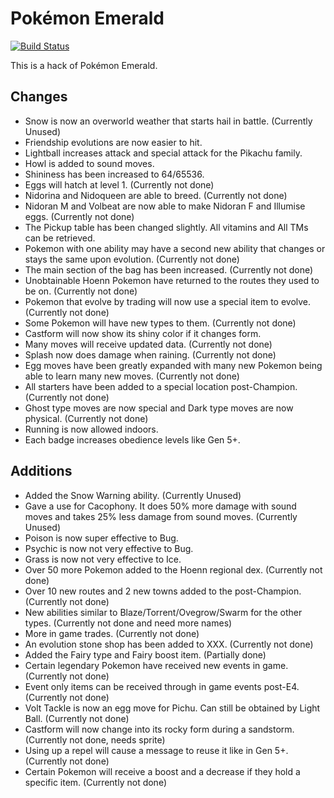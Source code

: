 # Pokémon Emerald

[![Build Status][travis-badge]][travis]

[travis]: https://travis-ci.org/i0brendan0/pokeemerald
[travis-badge]: https://travis-ci.org/i0brendan0/pokeemerald.svg?branch=master

This is a hack of Pokémon Emerald.


## Changes

* Snow is now an overworld weather that starts hail in battle. (Currently Unused)
* Friendship evolutions are now easier to hit.
* Lightball increases attack and special attack for the Pikachu family.
* Howl is added to sound moves.
* Shininess has been increased to 64/65536.
* Eggs will hatch at level 1. (Currently not done)
* Nidorina and Nidoqueen are able to breed. (Currently not done)
* Nidoran M and Volbeat are now able to make Nidoran F and Illumise eggs. (Currently not done)
* The Pickup table has been changed slightly. All vitamins and All TMs can be retrieved.
* Pokemon with one ability may have a second new ability that changes or stays the same upon evolution. (Currently not done)
* The main section of the bag has been increased. (Currently not done)
* Unobtainable Hoenn Pokemon have returned to the routes they used to be on. (Currently not done)
* Pokemon that evolve by trading will now use a special item to evolve. (Currently not done)
* Some Pokemon will have new types to them. (Currently not done)
* Castform will now show its shiny color if it changes form.
* Many moves will receive updated data. (Currently not done)
* Splash now does damage when raining. (Currently not done)
* Egg moves have been greatly expanded with many new Pokemon being able to learn many new moves. (Currently not done)
* All starters have been added to a special location post-Champion. (Currently not done)
* Ghost type moves are now special and Dark type moves are now physical. (Currently not done)
* Running is now allowed indoors.
* Each badge increases obedience levels like Gen 5+.


## Additions

* Added the Snow Warning ability. (Currently Unused)
* Gave a use for Cacophony. It does 50% more damage with sound moves and takes 25% less damage from sound moves. (Currently Unused)
* Poison is now super effective to Bug.
* Psychic is now not very effective to Bug.
* Grass is now not very effective to Ice.
* Over 50 more Pokemon added to the Hoenn regional dex. (Currently not done)
* Over 10 new routes and 2 new towns added to the post-Champion. (Currently not done)
* New abilities similar to Blaze/Torrent/Ovegrow/Swarm for the other types. (Currently not done and need more names)
* More in game trades. (Currently not done)
* An evolution stone shop has been added to XXX. (Currently not done)
* Added the Fairy type and Fairy boost item. (Partially done)
* Certain legendary Pokemon have received new events in game. (Currently not done)
* Event only items can be received through in game events post-E4. (Currently not done)
* Volt Tackle is now an egg move for Pichu. Can still be obtained by Light Ball. (Currently not done)
* Castform will now change into its rocky form during a sandstorm. (Currently not done, needs sprite)
* Using up a repel will cause a message to reuse it like in Gen 5+. (Currently not done)
* Certain Pokemon will receive a boost and a decrease if they hold a specific item. (Currently not done)
